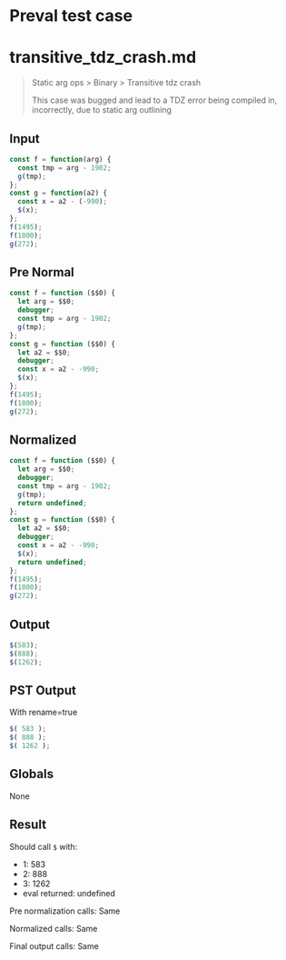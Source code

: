 # Preval test case

# transitive_tdz_crash.md

> Static arg ops > Binary > Transitive tdz crash
>
> This case was bugged and lead to a TDZ error being compiled in, incorrectly, due to static arg outlining

## Input

`````js filename=intro
const f = function(arg) {
  const tmp = arg - 1902;
  g(tmp);
};
const g = function(a2) {
  const x = a2 - (-990);
  $(x);
};
f(1495);
f(1800);
g(272);
`````

## Pre Normal


`````js filename=intro
const f = function ($$0) {
  let arg = $$0;
  debugger;
  const tmp = arg - 1902;
  g(tmp);
};
const g = function ($$0) {
  let a2 = $$0;
  debugger;
  const x = a2 - -990;
  $(x);
};
f(1495);
f(1800);
g(272);
`````

## Normalized


`````js filename=intro
const f = function ($$0) {
  let arg = $$0;
  debugger;
  const tmp = arg - 1902;
  g(tmp);
  return undefined;
};
const g = function ($$0) {
  let a2 = $$0;
  debugger;
  const x = a2 - -990;
  $(x);
  return undefined;
};
f(1495);
f(1800);
g(272);
`````

## Output


`````js filename=intro
$(583);
$(888);
$(1262);
`````

## PST Output

With rename=true

`````js filename=intro
$( 583 );
$( 888 );
$( 1262 );
`````

## Globals

None

## Result

Should call `$` with:
 - 1: 583
 - 2: 888
 - 3: 1262
 - eval returned: undefined

Pre normalization calls: Same

Normalized calls: Same

Final output calls: Same
